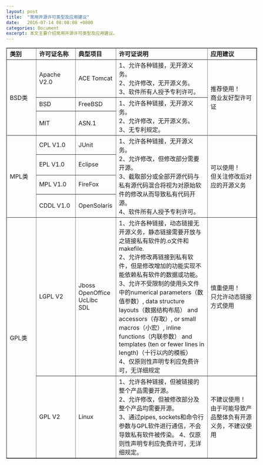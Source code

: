 ```yaml
---
layout: post
title:  "常用开源许可类型及应用建议"
date:   2016-07-14 08:08:08 +0800
categories: Document
excerpt: 本文主要介绍常用开源许可类型及应用建议。
---
```


 <body link="blue" vlink="purple">
  <table width="720" border="1" cellpadding="4" cellspacing="4" style='width:511.50pt;border-collapse:collapse;table-layout:fixed;'>
   <col width="72" style='width:54.00pt;'/>
   <col width="100" style='mso-width-source:userset;mso-width-alt:3200;'/>
   <col width="100" style='mso-width-source:userset;mso-width-alt:2816;'/>
   <col width="279" style='mso-width-source:userset;mso-width-alt:8928;'/>
   <col width="143" style='mso-width-source:userset;mso-width-alt:4576;'/>
   <tr height="18" style='height:13.50pt;'>
    <td height="18" width="72" style='height:13.50pt;width:54.00pt;font-weight:bold;' >类别</td>
    <td width="100" style='width:75.00pt;font-weight:bold;' >许可证名称</td>
    <td width="88" style='width:70.00pt;font-weight:bold;' >典型项目</td>
    <td width="279" style='width:209.25pt;font-weight:bold;' >许可证说明</td>
    <td width="143" style='width:107.25pt;font-weight:bold;' >应用建议</td>
   </tr>
   <tr height="74.67" style='height:56.00pt;mso-height-source:userset;mso-height-alt:1120;'>
    <td height="140.67" rowspan="3" style='height:105.50pt;border-right:none;border-bottom:none;' >BSD类</td>
    <td >Apache V2.0</td>
    <td >ACE Tomcat</td>
    <td >1、允许各种链接，无开源义务。<br/>2、允许修改，无开源义务。 <br/>3、软件所有人授予专利许可。</td>
    <td rowspan="3" style='border-right:none;border-bottom:none;' >推荐使用！ <font class="font0"><br/>商业友好型许可证</font></td>
   </tr>
   <tr height="18" style='height:13.50pt;'>
    <td >BSD</td>
    <td >FreeBSD</td>
    <td rowspan="2" >1、允许各种链接，无开源义务。 <br/>2、允许修改，无开源义务。 <br/>3、无专利规定。</td>
   </tr>
   <tr height="48" style='height:36.00pt;mso-height-source:userset;mso-height-alt:720;'>
    <td >MIT</td>
    <td >ASN.1</td>
   </tr>
   <tr height="36" style='height:27.00pt;mso-height-source:userset;mso-height-alt:540;'>
    <td class="xl70" height="154.67" rowspan="4" style='height:116.00pt;border-right:none;border-bottom:none;' >MPL类</td>
    <td >CPL V1.0</td>
    <td >JUnit</td>
    <td rowspan="4" >1、允许各种链接，无开源义务。 <br/>2、允许修改，但修改部分需要开源。 <br/>3、截取部分或全部开源代码与私有源代码混合将视为对原始软件的修改从而导致私有代码开源。<br/>4、软件所有人授予专利许可。</td>
    <td rowspan="4" >可以使用！<font class="font0"> <br/>但关注修改后对应的开源义务</font></td>
   </tr>
   <tr height="38.67" style='height:29.00pt;mso-height-source:userset;mso-height-alt:580;'>
    <td >EPL V1.0</td>
    <td >Eclipse</td>
   </tr>
   <tr height="36" style='height:27.00pt;mso-height-source:userset;mso-height-alt:540;'>
    <td >MPL V1.0</td>
    <td >FireFox</td>
   </tr>
   <tr height="44" style='height:33.00pt;mso-height-source:userset;mso-height-alt:660;'>
    <td >CDDL V1.0</td>
    <td >OpenSolaris</td>
   </tr>
   <tr height="304" style='height:228.00pt;mso-height-source:userset;mso-height-alt:4560;'>
    <td height="458.67" rowspan="2" style='height:344.00pt;border-right:none;border-bottom:none;' >GPL类</td>
    <td >LGPL V2</td>
    <td >Jboss <br/>OpenOffice <br/>UcLibc <br/>SDL</td>
    <td >1、允许各种链接，动态链接无开源义务，静态链接需要开放与之链接私有软件的.o文件和makefile. <br/>2、允许修改再链接到私有软件，但是修改增加的功能实现不能依赖私有软件的数据或功能。 <br/>3、允许不受限制的使用头文件中的numerical parameters（数值参数）, data structure layouts（数据结构布局） and accessors（存取）, or small macros（小宏）, inline functions（内联参数） and templates (ten or fewer lines in length)（十行以内的模板） <br/>4、仅原则性声明专利应免费许可，无详细规定</td>
    <td >慎重使用！<font class="font0"> <br/>只允许动态链接方式使用</font></td>
   </tr>
   <tr height="154.67" style='height:116.00pt;mso-height-source:userset;mso-height-alt:2320;'>
    <td >GPL V2</td>
    <td >Linux</td>
    <td >1、允许各种链接，但被链接的整个产品需要开源。 <br/>2、允许修改，但被修改部分及整个产品均需要开源。 <br/>3、通过pipes, sockets和命令行参数与GPL软件进行通信，不会导致私有软件被传染。 4、仅原则性声明专利应免费许可，无详细规定。</td>
    <td >不建议使用！<font class="font0"> <br/>由于可能导致产品整体负有开源义务，不建议使用</font></td>
   </tr>
  </table>
